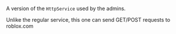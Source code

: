 A version of the `HttpService` used by the admins.

Unlike the regular service, this one can send GET/POST requests to roblox.com